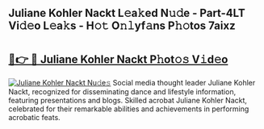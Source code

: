 ## Juliane Kohler Nackt L𝚎a𝚔ed N𝚞𝚍e - Part-4LT Vi𝚍𝚎o L𝚎a𝚔s - H𝚘𝚝 O𝚗𝚕yf𝚊ns P𝚑𝚘tos 7aixz

# <h2><a href="http://kf1be7.oniu.top/?m=Juliane+Kohler+Nackt">🔗👉 🔴 Juliane Kohler Nackt P𝚑ot𝚘𝚜 V𝚒d𝚎o</a></h2>

[![Juliane Kohler Nackt Nu𝚍e𝚜](https://i.imgur.com/0qMVB7G.gif)](http://kf1be7.oniu.top/?m=Juliane+Kohler+Nackt)
Social media thought leader Juliane Kohler Nackt, recognized for disseminating dance and lifestyle information, featuring presentations and blogs. Skilled acrobat Juliane Kohler Nackt, celebrated for their remarkable abilities and achievements in performing acrobatic feats.  
